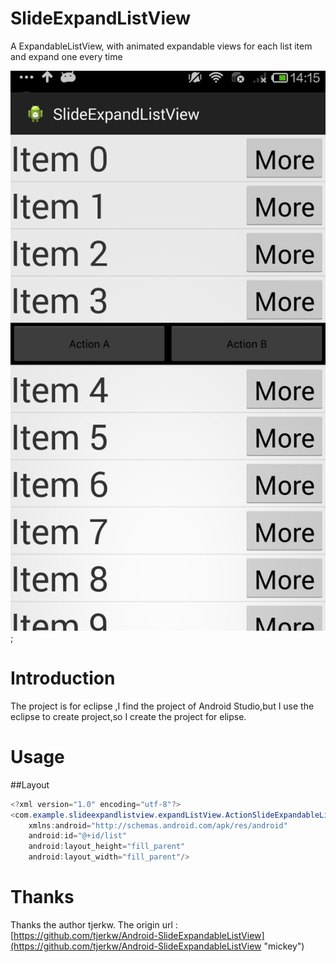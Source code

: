 SlideExpandListView
===================

A ExpandableListView, with animated expandable views for each list item and expand one every time

![Alt text](https://github.com/aaironman/SlideExpandListView/raw/master/screen.png);



Introduction
============
The project is for eclipse ,I find the project of Android Studio,but I use the eclipse to create project,so I create the project for elipse.

Usage
===========
##Layout
```java
<?xml version="1.0" encoding="utf-8"?>
<com.example.slideexpandlistview.expandListView.ActionSlideExpandableListView
	xmlns:android="http://schemas.android.com/apk/res/android"
	android:id="@+id/list"
	android:layout_height="fill_parent"
	android:layout_width="fill_parent"/>
```

Thanks
========
Thanks the author tjerkw.
The origin url : [https://github.com/tjerkw/Android-SlideExpandableListView](https://github.com/tjerkw/Android-SlideExpandableListView "mickey") 
